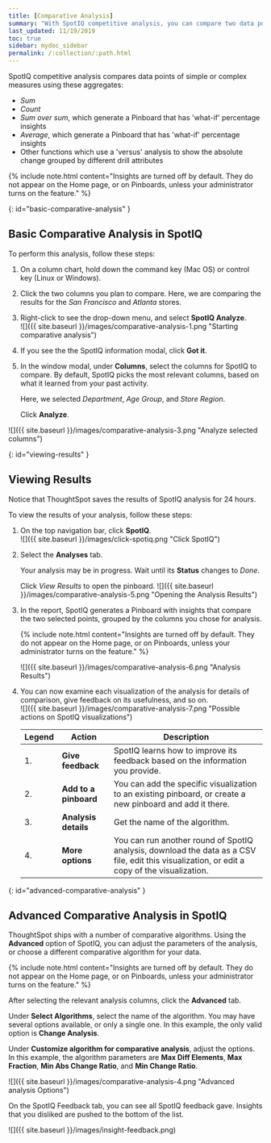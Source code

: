 ```yaml
---
title: [Comparative Analysis]
summary: "With SpotIQ competitive analysis, you can compare two data points for complex measures."
last_updated: 11/19/2019
toc: true
sidebar: mydoc_sidebar
permalink: /:collection/:path.html
---
```


SpotIQ competitive analysis compares data points of simple or complex measures using these aggregates:  
  * _Sum_
  * _Count_
  * _Sum over sum_, which generate a Pinboard that has 'what-if' percentage insights
  * _Average_, which generate a Pinboard that has 'what-if' percentage insights
  * Other functions which use a 'versus' analysis to show the absolute change grouped by different drill attributes

  {% include note.html content="Insights are turned off by default. They do not appear on the Home page, or on Pinboards, unless your administrator turns on the feature." %}


{: id="basic-comparative-analysis" }
## Basic Comparative Analysis in SpotIQ ##

To perform this analysis, follow these steps:  

1. On a column chart, hold down the command key \(Mac OS\) or control key \(Linux or Windows\).  

2. Click the two columns you plan to compare. Here, we are comparing the results for the _San Francisco_ and _Atlanta_ stores.

3. Right-click to see the drop-down menu, and select **SpotIQ Analyze**.  
   ![]({{ site.baseurl }}/images/comparative-analysis-1.png "Starting comparative analysis")

4. If you see the the SpotIQ information modal, click **Got it**.
   <!--![]({{ site.baseurl }}/images/comparative-analysis-2.png "Got it")-->

5. In the window modal, under **Columns**, select the columns for SpotIQ to compare. By default, SpotIQ picks the most relevant columns, based on what it learned from your past activity.  

   Here, we selected _Department_, _Age Group_, and _Store Region_.  

   Click **Analyze**.   

  ![]({{ site.baseurl }}/images/comparative-analysis-3.png "Analyze selected columns")

{: id="viewing-results" }
## Viewing Results ##

Notice that ThoughtSpot saves the results of SpotIQ analysis for 24 hours.

To view the results of your analysis, follow these steps:  

1. On the top navigation bar, click **SpotIQ**.  
   ![]({{ site.baseurl }}/images/click-spotiq.png "Click SpotIQ")

2. Select the **Analyses** tab.  

   Your analysis may be in progress. Wait until its **Status** changes to _Done_.

    Click _View Results_ to open the pinboard.
    ![]({{ site.baseurl }}/images/comparative-analysis-5.png "Opening the Analysis Results")

3. In the report, SpotIQ generates a Pinboard with insights that compare the two selected points, grouped by the columns you chose for analysis.

   {% include note.html content="Insights are turned off by default. They do not appear on the Home page, or on Pinboards, unless your administrator turns on the feature." %}


    ![]({{ site.baseurl }}/images/comparative-analysis-6.png "Analysis Results")

4. You can now examine each visualization of the analysis for details of comparison, give feedback on its usefulness, and so on.  
  ![]({{ site.baseurl }}/images/comparative-analysis-7.png "Possible actions on SpotIQ visualizations")


   | Legend | Action | Description |
   | --- | --- | --- |
   | 1. | **Give feedback** | SpotIQ learns how to improve its feedback based on the information you provide. |
   | 2. | **Add to a pinboard** | You can add the specific visualization to an existing pinboard, or create a new pinboard and add it there. |
   | 3. | **Analysis details** | Get the name of the algorithm. |
   | 4. | **More options** | You can run another round of SpotIQ analysis, download the data as a CSV file, edit this visualization, or edit a copy of the visualization. |

{: id="advanced-comparative-analysis" }
## Advanced Comparative Analysis in SpotIQ ##

ThoughtSpot ships with a number of comparative algorithms. Using the **Advanced** option of SpotIQ, you can adjust the parameters of the analysis, or choose a different comparative algorithm for your data.  

{% include note.html content="Insights are turned off by default. They do not appear on the Home page, or on Pinboards, unless your administrator turns on the feature." %}

After selecting the relevant analysis columns, click the **Advanced** tab.  

Under **Select Algorithms**, select the name of the algorithm. You may have several options available, or only a single one. In this example, the only valid option is **Change Analysis**.  

Under **Customize algorithm for comparative analysis**, adjust the options. In this example, the algorithm parameters are __Max Diff Elements__, __Max Fraction__, __Min Abs Change Ratio__, and __Min Change Ratio__.

![]({{ site.baseurl }}/images/comparative-analysis-4.png "Advanced analysis Options")

On the SpotIQ Feedback tab, you can see all SpotIQ feedback gave. Insights that you disliked are pushed to the bottom of the list.

![]({{ site.baseurl }}/images/insight-feedback.png)
